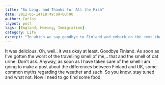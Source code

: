 ```yaml
---
title: "So Long, and Thanks for All the Fish"
date: 2012-05-14T18:49:00+00:00
author: Carlos
layout: post
tags: [England, Moving, Immigration]
category: Life
excerpt: "In which we say goodbye to Finland and embark on the next chapter of our lives."
---
```

It was delicious. Oh, well.. it was okay at least. Goodbye Finland. As soon as I've gotten the worst of the travelling smell of me,.. that and the smell of cat urine. Don't ask. Anyway, as soon as I have taken care of the smell I am going to make a post about the differences between Finland and UK, some common myths regarding the weather and such. So you know, stay tuned and what not. Now I need to go find some food.